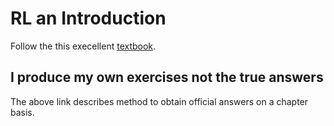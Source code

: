 # RL an Introduction
Follow the this execellent [textbook](http://incompleteideas.net/book/the-book.html).
## I produce my own exercises not the true answers
The above link describes method to obtain official answers on a chapter basis.


